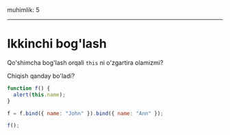 muhimlik: 5

---

# Ikkinchi bog'lash

Qo'shimcha bog'lash orqali `this` ni o'zgartira olamizmi?

Chiqish qanday bo'ladi?

```js no-beautify
function f() {
  alert(this.name);
}

f = f.bind({ name: "John" }).bind({ name: "Ann" });

f();
```
